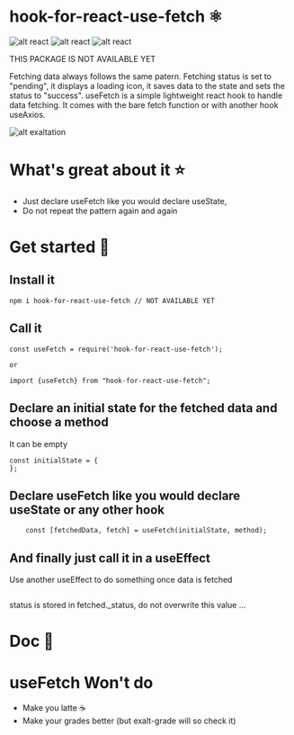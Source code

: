 
# hook-for-react-use-fetch ⚛

![alt react](https://img.shields.io/badge/react-v16.13.x-brightgreen)
![alt react](https://img.shields.io/badge/size-x-red)
![alt react](https://img.shields.io/badge/stage-just.started-red)

THIS PACKAGE IS NOT AVAILABLE YET

Fetching data always follows the same patern. Fetching status is set to "pending", it displays a loading icon, it saves data to the state and sets the status to "success". useFetch is a simple lightweight react hook to handle data fetching. It comes with the bare fetch function or with another hook useAxios.

![alt exaltation](https://static.adzaria.co/usefetch.png)


# What's great about it ⭐

* Just declare useFetch like you would declare useState, 
* Do not repeat the pattern again and again


# Get started 🚀

## Install it 
```
npm i hook-for-react-use-fetch // NOT AVAILABLE YET
```

## Call it
```
const useFetch = require('hook-for-react-use-fetch');

or

import {useFetch} from "hook-for-react-use-fetch";

```

## Declare an initial state for the fetched data and choose a method

It can be empty

```
const initialState = {
};
```

## Declare useFetch like you would declare useState or any other hook
```
    const [fetchedData, fetch] = useFetch(initialState, method);
```

## And finally just call it in a useEffect

Use another useEffect to do something once data is fetched

```
```

status is stored in fetched._status, do not overwrite this value ...

# Doc 🔖

    
# useFetch Won't do

* Make you latte ☕️
* Make your grades better (but exalt-grade will so check it)
